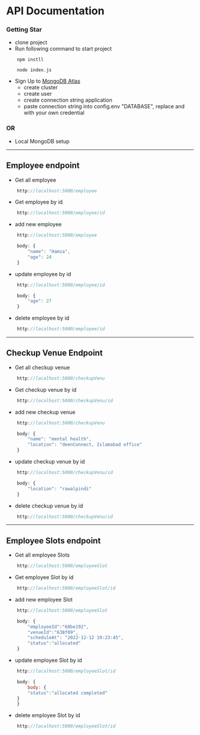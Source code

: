 # API Documentation

### Getting Star
*  clone project
*  Run following command to start project
```
    npm instll

    node index.js
```
* Sign Up to [MongoDB Atlas](https://www.mongodb.com/cloud/atlas/register)
    * create cluster
    * create user
    * create connection string application
    * paste connection string into config.env "DATABASE", replace <user> and <password> with your own credential
### OR
* Local MongoDB setup
---


## Employee endpoint
* Get all employee
```javascript
    http://localhost:5000/employee
```

* Get employee by id
```javascript
    http://localhost:5000/employee/id
```
* add new employee
```javascript
    http://localhost:5000/employee

    body: {
        "name": "Hamza",
        "age": 24
    }
```

* update employee by id
```javascript
    http://localhost:5000/employee/id

    body: {
        "age": 27
    }
```

* delete employee by id
```javascript
    http://localhost:5000/employee/id
```

---

## Checkup Venue Endpoint

* Get all checkup venue
```javascript
    http://localhost:5000/checkupVenu
```

* Get checkup venue by id
```javascript
    http://localhost:5000/checkupVenu/id
```
* add new checkup venue
```javascript
    http://localhost:5000/checkupVenu

    body: {
        "name": "mental health",
        "location": "deenConnect, Islamabad office"
    }
```

* update checkup venue by id
```javascript
    http://localhost:5000/checkupVenu/id

    body: {
        "location": "rawalpindi"
    }
```

* delete checkup venue by id
```javascript
    http://localhost:5000/checkupVenu/id
```

---

## Employee Slots endpoint
* Get all employee Slots
```javascript
    http://localhost:5000/employeeSlot
```

* Get employee Slot by id
```javascript
    http://localhost:5000/employeeSlot/id
```
* add new employee Slot
```javascript
    http://localhost:5000/employeeSlot

    body: {
        "employeeId":"68be192",
        "venueId":"638f09",
        "scheduleAt": "2022-12-12 19:23:45",
        "status":"allocated"
    }
```

* update employee Slot by id
```javascript
    http://localhost:5000/employeeSlot/id

    body: {
        body: {
        "status":"allocated completed"
    }
    }
```

* delete employee Slot by id
```javascript
    http://localhost:5000/employeeSlot/id
```
